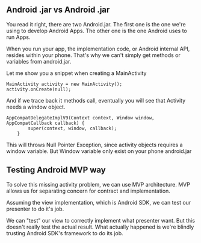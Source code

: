 ## Android .jar vs Android .jar

You read it right, there are two Android.jar. The first one is the one we're using to develop Android Apps.
The other one is the one Android uses to run Apps.

When you run your app, the implementation code, or Android internal API, resides within your phone.
That's why we can't simply get methods or variables from android.jar.

Let me show you a snippet when creating a MainActivity

```
MainActivity activity = new MainActivity();
activity.onCreate(null);
```

And if we trace back it methods call, eventually you will see that Activity needs a window object.

```
AppCompatDelegateImplV9(Context context, Window window, AppCompatCallback callback) {
        super(context, window, callback);
    }
```

This will throws Null Pointer Exception, since activity objects requires a window variable.
But Window variable only exist on your phone android.jar

## Testing Android MVP way

To solve this missing activity problem, we can use MVP architecture.
MVP allows us for separating concern for contract and implementation.

Assuming the view implementation, which is Android SDK, we can test our presenter to do it's job.


We can "test" our view to correctly implement what presenter want. But this doesn't really test the actual result.
What actually happened is we're blindly trusting Android SDK's framework to do its job.